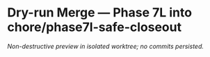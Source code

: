 # Dry-run Merge — Phase 7L into chore/phase7l-safe-closeout
_Non-destructive preview in isolated worktree; no commits persisted._

